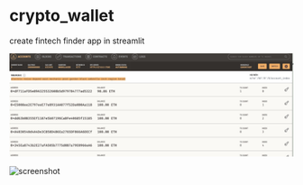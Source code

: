 # crypto_wallet
create fintech finder app in streamlit

![screenshot](ganache_1.jpg)

![screenshot](ganache_.jpg)
